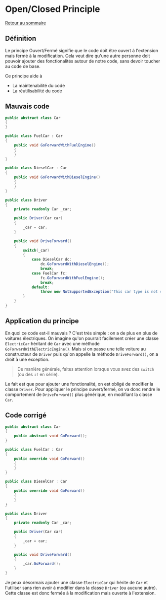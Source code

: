 # Open/Closed Principle

[Retour au sommaire](./../README.md#Sommaire)

## Définition

Le principe Ouvert/Fermé signifie que le code doit être ouvert à l'extension mais fermé à la modification.
Cela veut dire qu'une autre personne doit pouvoir ajouter des fonctionalités autour de notre code, sans devoir toucher au code de base.

Ce principe aide à

* La maintenabilité du code
* La réutilisabilité du code

## Mauvais code

```csharp
public abstract class Car
{
}

public class FuelCar : Car
{
    public void GoForwardWithFuelEngine()
    {
    }
}

public class DieselCar : Car
{
    public void GoForwardWithDieselEngine()
    {
    }
}

public class Driver
{
    private readonly Car _car;

    public Driver(Car car)
    {
        _car = car;
    }

    public void DriveForward()
    {
        switch(_car)
        {
            case DieselCar dc:
                dc.GoForwardWithDieselEngine();
                break;
            case FuelCar fc:
                fc.GoForwardWithFuelEngine();
                break;
            default:
                throw new NotSupportedException("This car type is not supported.");
        }
    }
}
```

## Application du principe

En quoi ce code est-il mauvais ? C'est très simple : on a de plus en plus de voitures électriques. On imagine qu'on pourrait facilement créer une classe `ElectricCar` héritant de `Car` avec une méthode `GoForwardWithElectricEngine()`. Mais si on passe une telle voiture au constructeur de `Driver` puis qu'on appelle la méthode `DriveForward()`, on a droit à une exception.

> De manière générale, faites attention lorsque vous avez des `switch` (ou des `if` en série).

Le fait est que pour ajouter une fonctionalité, on est obligé de modifier la classe `Driver`. Pour appliquer le principe ouvert/fermé, on va donc rendre le comportement de `DriveForward()` plus générique, en modifiant la classe `Car`.

## Code corrigé

```csharp
public abstract class Car
{
    public abstract void GoForward();
}

public class FuelCar : Car
{
    public override void GoForward()
    {
    }
}

public class DieselCar : Car
{
    public override void GoForward()
    {
    }
}

public class Driver
{
    private readonly Car _car;

    public Driver(Car car)
    {
        _car = car;
    }

    public void DriveForward()
    {
        _car.GoForward();
    }
}
```

Je peux désormais ajouter une classe `ElectricCar` qui hérite de `Car` et l'utiliser sans rien avoir à modifier dans la classe `Driver` (ou aucune autre). Cette classe est donc fermée à la modification mais ouverte à l'extension.